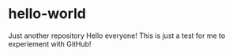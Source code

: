 # hello-world
Just another repository
Hello everyone! This is just a test for me to experiement with GitHub!
